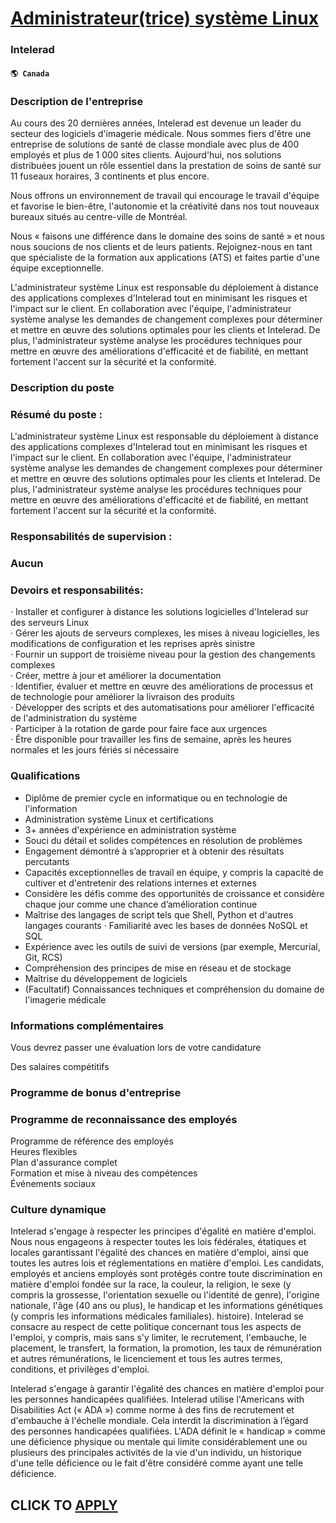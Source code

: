 # [Administrateur(trice) système Linux](https://www.remotewlb.com/apply/administrateur-trice-systeme-linux-73835)  
### Intelerad  
#### `🌎 Canada`  

### Description de l'entreprise

Au cours des 20 dernières années, Intelerad est devenue un leader du secteur des logiciels d'imagerie médicale. Nous sommes fiers d'être une entreprise de solutions de santé de classe mondiale avec plus de 400 employés et plus de 1 000 sites clients. Aujourd'hui, nos solutions distribuées jouent un rôle essentiel dans la prestation de soins de santé sur 11 fuseaux horaires, 3 continents et plus encore.

Nous offrons un environnement de travail qui encourage le travail d'équipe et favorise le bien-être, l'autonomie et la créativité dans nos tout nouveaux bureaux situés au centre-ville de Montréal.

Nous « faisons une différence dans le domaine des soins de santé » et nous nous soucions de nos clients et de leurs patients. Rejoignez-nous en tant que spécialiste de la formation aux applications (ATS) et faites partie d'une équipe exceptionnelle.

L'administrateur système Linux est responsable du déploiement à distance des applications complexes d'Intelerad tout en minimisant les risques et l'impact sur le client. En collaboration avec l'équipe, l'administrateur système analyse les demandes de changement complexes pour déterminer et mettre en œuvre des solutions optimales pour les clients et Intelerad. De plus, l'administrateur système analyse les procédures techniques pour mettre en œuvre des améliorations d'efficacité et de fiabilité, en mettant fortement l'accent sur la sécurité et la conformité.

### Description du poste

### Résumé du poste :

L'administrateur système Linux est responsable du déploiement à distance des applications complexes d'Intelerad tout en minimisant les risques et l'impact sur le client. En collaboration avec l'équipe, l'administrateur système analyse les demandes de changement complexes pour déterminer et mettre en œuvre des solutions optimales pour les clients et Intelerad. De plus, l'administrateur système analyse les procédures techniques pour mettre en œuvre des améliorations d'efficacité et de fiabilité, en mettant fortement l'accent sur la sécurité et la conformité.

### Responsabilités de supervision :

### Aucun

### Devoirs et responsabilités:

· Installer et configurer à distance les solutions logicielles d'Intelerad sur des serveurs Linux  
· Gérer les ajouts de serveurs complexes, les mises à niveau logicielles, les modifications de configuration et les reprises après sinistre  
· Fournir un support de troisième niveau pour la gestion des changements complexes  
· Créer, mettre à jour et améliorer la documentation  
· Identifier, évaluer et mettre en œuvre des améliorations de processus et de technologie pour améliorer la livraison des produits  
· Développer des scripts et des automatisations pour améliorer l'efficacité de l'administration du système  
· Participer à la rotation de garde pour faire face aux urgences  
· Être disponible pour travailler les fins de semaine, après les heures normales et les jours fériés si nécessaire

### Qualifications

  * Diplôme de premier cycle en informatique ou en technologie de l'information
  * Administration système Linux et certifications
  * 3+ années d'expérience en administration système
  * Souci du détail et solides compétences en résolution de problèmes
  * Engagement démontré à s’approprier et à obtenir des résultats percutants
  * Capacités exceptionnelles de travail en équipe, y compris la capacité de cultiver et d'entretenir des relations internes et externes
  * Considère les défis comme des opportunités de croissance et considère chaque jour comme une chance d’amélioration continue
  * Maîtrise des langages de script tels que Shell, Python et d'autres langages courants · Familiarité avec les bases de données NoSQL et SQL
  * Expérience avec les outils de suivi de versions (par exemple, Mercurial, Git, RCS)
  * Compréhension des principes de mise en réseau et de stockage
  * Maîtrise du développement de logiciels
  * (Facultatif) Connaissances techniques et compréhension du domaine de l'imagerie médicale

### Informations complémentaires

Vous devrez passer une évaluation lors de votre candidature

Des salaires compétitifs

### Programme de bonus d'entreprise

### Programme de reconnaissance des employés

Programme de référence des employés  
Heures flexibles  
Plan d'assurance complet  
Formation et mise à niveau des compétences  
Événements sociaux

### Culture dynamique

Intelerad s'engage à respecter les principes d'égalité en matière d'emploi. Nous nous engageons à respecter toutes les lois fédérales, étatiques et locales garantissant l'égalité des chances en matière d'emploi, ainsi que toutes les autres lois et réglementations en matière d'emploi. Les candidats, employés et anciens employés sont protégés contre toute discrimination en matière d'emploi fondée sur la race, la couleur, la religion, le sexe (y compris la grossesse, l'orientation sexuelle ou l'identité de genre), l'origine nationale, l'âge (40 ans ou plus), le handicap et les informations génétiques (y compris les informations médicales familiales). histoire). Intelerad se consacre au respect de cette politique concernant tous les aspects de l'emploi, y compris, mais sans s'y limiter, le recrutement, l'embauche, le placement, le transfert, la formation, la promotion, les taux de rémunération et autres rémunérations, le licenciement et tous les autres termes, conditions, et privilèges
d'emploi.

Intelerad s'engage à garantir l'égalité des chances en matière d'emploi pour les personnes handicapées qualifiées. Intelerad utilise l'Americans with Disabilities Act (« ADA ») comme norme à des fins de recrutement et d'embauche à l'échelle mondiale. Cela interdit la discrimination à l’égard des personnes handicapées qualifiées. L'ADA définit le « handicap » comme une déficience physique ou mentale qui limite considérablement une ou plusieurs des principales activités de la vie d'un individu, un historique d'une telle déficience ou le fait d'être considéré comme ayant une telle déficience.

  
## CLICK TO [APPLY](https://www.remotewlb.com/apply/administrateur-trice-systeme-linux-73835)

